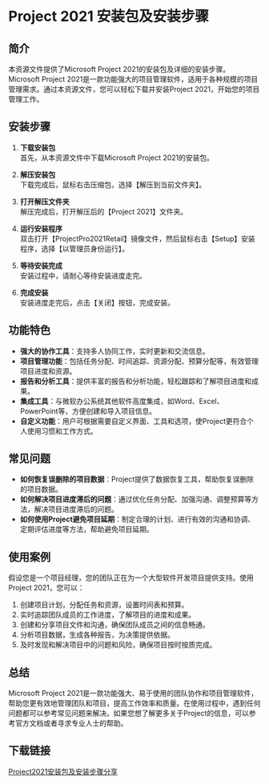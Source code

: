 # Project 2021 安装包及安装步骤

## 简介
本资源文件提供了Microsoft Project 2021的安装包及详细的安装步骤。Microsoft Project 2021是一款功能强大的项目管理软件，适用于各种规模的项目管理需求。通过本资源文件，您可以轻松下载并安装Project 2021，开始您的项目管理工作。

## 安装步骤
1. **下载安装包**  
   首先，从本资源文件中下载Microsoft Project 2021的安装包。

2. **解压安装包**  
   下载完成后，鼠标右击压缩包，选择【解压到当前文件夹】。

3. **打开解压文件夹**  
   解压完成后，打开解压后的【Project 2021】文件夹。

4. **运行安装程序**  
   双击打开【ProjectPro2021Retail】镜像文件，然后鼠标右击【Setup】安装程序，选择【以管理员身份运行】。

5. **等待安装完成**  
   安装过程中，请耐心等待安装进度走完。

6. **完成安装**  
   安装进度走完后，点击【关闭】按钮，完成安装。

## 功能特色
- **强大的协作工具**：支持多人协同工作，实时更新和交流信息。
- **项目管理功能**：包括任务分配、时间追踪、资源分配、预算分配等，有效管理项目进度和资源。
- **报告和分析工具**：提供丰富的报告和分析功能，轻松跟踪和了解项目进度和成果。
- **集成工具**：与微软办公系统其他软件高度集成，如Word、Excel、PowerPoint等，方便创建和导入项目信息。
- **自定义功能**：用户可根据需要自定义界面、工具和选项，使Project更符合个人使用习惯和工作方式。

## 常见问题
- **如何恢复误删除的项目数据**：Project提供了数据恢复工具，帮助恢复误删除的项目数据。
- **如何解决项目进度滞后的问题**：通过优化任务分配、加强沟通、调整预算等方法，解决项目进度滞后的问题。
- **如何使用Project避免项目延期**：制定合理的计划、进行有效的沟通和协调、定期评估进度等方法，帮助避免项目延期。

## 使用案例
假设您是一个项目经理，您的团队正在为一个大型软件开发项目提供支持。使用Project 2021，您可以：
1. 创建项目计划，分配任务和资源，设置时间表和预算。
2. 实时追踪团队成员的工作进度，了解项目的进度和成果。
3. 创建和分享项目文件和沟通，确保团队成员之间的信息畅通。
4. 分析项目数据，生成各种报告，为决策提供依据。
5. 及时发现和解决项目中的问题和风险，确保项目按时按质完成。

## 总结
Microsoft Project 2021是一款功能强大、易于使用的团队协作和项目管理软件，帮助您更有效地管理团队和项目，提高工作效率和质量。在使用过程中，遇到任何问题都可以参考常见问题来解决。如果您想了解更多关于Project的信息，可以参考官方文档或者寻求专业人士的帮助。

## 下载链接

[Project2021安装包及安装步骤分享](https://pan.quark.cn/s/1ade3e9db33c)